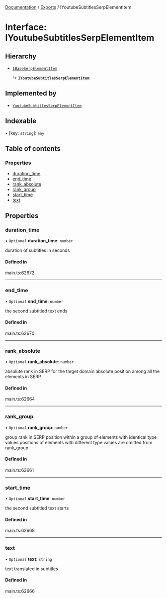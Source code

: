 [Documentation](../README.md) / [Exports](../modules.md) / IYoutubeSubtitlesSerpElementItem

# Interface: IYoutubeSubtitlesSerpElementItem

## Hierarchy

- [`IBaseSerpElementItem`](IBaseSerpElementItem.md)

  ↳ **`IYoutubeSubtitlesSerpElementItem`**

## Implemented by

- [`YoutubeSubtitlesSerpElementItem`](../classes/YoutubeSubtitlesSerpElementItem.md)

## Indexable

▪ [key: `string`]: `any`

## Table of contents

### Properties

- [duration\_time](IYoutubeSubtitlesSerpElementItem.md#duration_time)
- [end\_time](IYoutubeSubtitlesSerpElementItem.md#end_time)
- [rank\_absolute](IYoutubeSubtitlesSerpElementItem.md#rank_absolute)
- [rank\_group](IYoutubeSubtitlesSerpElementItem.md#rank_group)
- [start\_time](IYoutubeSubtitlesSerpElementItem.md#start_time)
- [text](IYoutubeSubtitlesSerpElementItem.md#text)

## Properties

### duration\_time

• `Optional` **duration\_time**: `number`

duration of subtitles in seconds

#### Defined in

main.ts:62672

___

### end\_time

• `Optional` **end\_time**: `number`

the second subtitled text ends

#### Defined in

main.ts:62670

___

### rank\_absolute

• `Optional` **rank\_absolute**: `number`

absolute rank in SERP for the target domain
absolute position among all the elements in SERP

#### Defined in

main.ts:62664

___

### rank\_group

• `Optional` **rank\_group**: `number`

group rank in SERP
position within a group of elements with identical type values
positions of elements with different type values are omitted from rank_group

#### Defined in

main.ts:62661

___

### start\_time

• `Optional` **start\_time**: `number`

the second subtitled text starts

#### Defined in

main.ts:62668

___

### text

• `Optional` **text**: `string`

text translated in subtitles

#### Defined in

main.ts:62666
